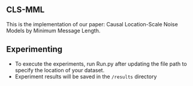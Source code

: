 ## CLS-MML

This is the implementation of our paper: Causal Location-Scale Noise Models by Minimum Message Length.



## Experimenting
- To execute the experiments, run Run.py after updating the file path to specify the location of your dataset.
- Experiment results will be saved in the `/results` directory
